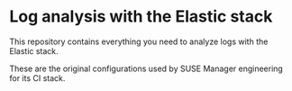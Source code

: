 # Log analysis with the Elastic stack

This repository contains everything you need to analyze logs with the
Elastic stack.

These are the original configurations used by SUSE Manager engineering
for its CI stack.

